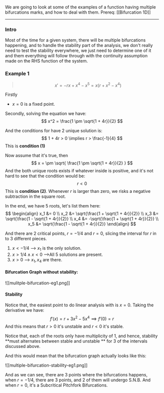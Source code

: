 We are going to look at some of the examples of a function having multiple bifurcations marks, and how to deal with them. 
Prereq: [[Bifurcation 1D]]

---

### Intro
Most of the time for a given system, there will be multiple bifurcations happening, and to handle the stability part of the analysis, we don't really need to test the stability everywhere, we just need to determine one of it and them everything will follow through with the continuity assumption made on the RHS function of the system. 

### Example 1 
> $$x' =- rx + x^4 - x^5 = x(r + x^2 - x^4)$$

Firstly 
* $x = 0$ is a fixed point. 

Secondly, solving the equation we have: 
$$
x^2 = \frac{1 \pm \sqrt{1 + 4r}}{2}
$$

And the conditions for have 2 unique solution is: 
$$
1 + 4r > 0 \implies r > \frac{-1}{4}
$$
This is **condition (1)**

Now assume that it's true, then
$$
x = \pm \sqrt{
\frac{1 \pm \sqrt{1 + 4r}}{2}
}
$$
And the both unique roots exists if whatever inside is positive, and it's not hard to see that the condition would be: 
$$
r < 0
$$
This is **condition (2)**. Whenever $r$ is larger than zero, we risks a negative subtraction in the square root.

In the end, we have 5 roots, let's list them here: 
$$
\begin{align}
	x_1 &= 0
	\\
	x_2 &= \sqrt{\frac{1 + \sqrt{1 + 4r}}{2}}
	\\
	x_3 &= \sqrt{\frac{1 - \sqrt{1 + 4r}}{2}}
	\\
	x_4 &= -\sqrt{\frac{1 + \sqrt{1 + 4r}}{2}}
	\\
	x_5 &= \sqrt{\frac{1 - \sqrt{1 + 4r}}{2}}
\end{align}
$$

And there are 2 critical points, $r = -1/4$ and $r = 0$, slicing the interval for $r$ in to 3 different pieces. 

1. $x < -1/4$ --> $x_1$ is the only solution. 
2. $x > 1/4 \wedge x < 0$ -->All 5 solutions are present. 
3. $x > 0$  --> $x_1, x_4$ are there. 
#### Bifurcation Graph without stability: 
![[mulitple-bifurcation-eg1.png]]

#### Stability

Notice that, the easiest point to do linear analysis with is $x = 0$. Taking the derivative we have: 
$$
f'(x) = r + 3x^2 - 5x^4\implies f'(0) = r
$$
And this means that $r > 0$ it's unstable and $r < 0$ it's stable. 

Notice that, each of the roots only have multiplicity of 1, and hence, stability **must alternates between stable and unstable ** for 3 of the intervals discussed above. 

And this would mean that the bifurcation graph actually looks like this: 

![[multiple-bifurcation-stability-eg1.png]]

And as we can see, there are 3 points where the bifurcations happens, when $r = -1/4$, there are 3 points, and 2 of them will undergo S.N.B. And when $r = 0$, it's a Subcritical Pitchfork Bifurcations. 